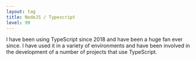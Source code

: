 ```yaml
---
layout: tag
title: NodeJS / Typescript
level: 99
---
```

I have been using TypeScript since 2018 and have been a huge fan ever since. I have used it in a variety of environments and have been involved in the development of a number of projects that use TypeScript.
